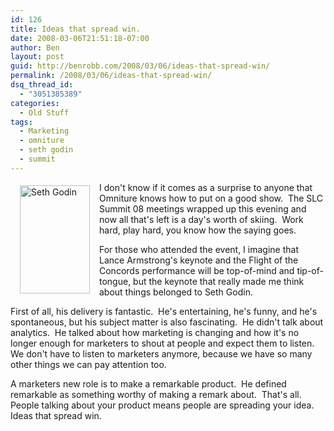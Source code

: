 ```yaml
---
id: 126
title: Ideas that spread win.
date: 2008-03-06T21:51:18-07:00
author: Ben
layout: post
guid: http://benrobb.com/2008/03/06/ideas-that-spread-win/
permalink: /2008/03/06/ideas-that-spread-win/
dsq_thread_id:
  - "3051385389"
categories:
  - Old Stuff
tags:
  - Marketing
  - omniture
  - seth godin
  - summit
---
```

<img src="https://benrobb.com/wp-content/uploads/2008/03/seth_godin.jpg" alt="Seth Godin" align="left" height="173" hspace="15" vspace="5" width="112" />I don't know if it comes as a surprise to anyone that Omniture knows how to put on a good show.  The SLC Summit 08 meetings wrapped up this evening and now all that's left is a day's worth of skiing.  Work hard, play hard, you know how the saying goes.

For those who attended the event, I imagine that Lance Armstrong's keynote and the Flight of the Concords performance will be top-of-mind and tip-of-tongue, but the keynote that really made me think about things belonged to Seth Godin.

First of all, his delivery is fantastic.  He's entertaining, he's funny, and he's spontaneous, but his subject matter is also fascinating.  He didn't talk about analytics.  He talked about how marketing is changing and how it's no longer enough for marketers to shout at people and expect them to listen.  We don't have to listen to marketers anymore, because we have so many other things we can pay attention too.

A marketers new role is to make a remarkable product.  He defined remarkable as something worthy of making a remark about.  That's all.  People talking about your product means people are spreading your idea.  Ideas that spread win.
